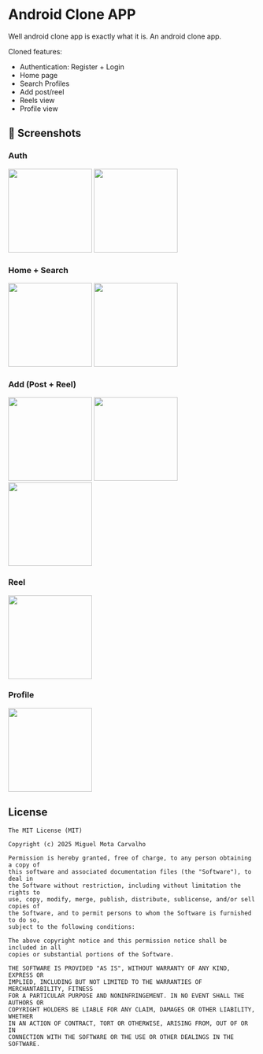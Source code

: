 # Android Clone APP
Well android clone app is exactly what it is. An android clone app. 

Cloned features:
- Authentication: Register + Login
- Home page
- Search Profiles
- Add post/reel
- Reels view
- Profile view

## :camera_flash: Screenshots
<!-- You can add more screenshots here if you like -->
### Auth
<img src="https://github.com/user-attachments/assets/543d5376-d885-4ead-8a68-2ee7f130b832" width=170/> 
<img src="https://github.com/user-attachments/assets/f3ad8faa-40eb-492f-82f9-73d0a75bf9c5" width=170/> 

### Home + Search
<img src="https://github.com/user-attachments/assets/abdbae00-9bf3-444c-b686-84989fa2e76c" width=170/> 
<img src="https://github.com/user-attachments/assets/d2c24ad8-a180-4204-9fb9-14a1870cd480" width=170/> 

### Add (Post + Reel)
<img src="https://github.com/user-attachments/assets/edb8b5f8-1eb1-46b9-b9fc-93472ea84a16" width=170/> 
<img src="https://github.com/user-attachments/assets/b4d2ea7d-dc73-40cf-8b7e-22232d3d75c3" width=170/> 
<img src="https://github.com/user-attachments/assets/197e00cb-0f46-4336-aeee-6e9b65e51922" width=170/> 

### Reel
<img src="https://github.com/user-attachments/assets/4fa0f59d-d334-4995-b03c-63ea875c5572" width=170/> 

### Profile
<img src="https://github.com/user-attachments/assets/811e6267-b33f-4633-9b0c-2809f1100aa4" width=170/> 

## License
```
The MIT License (MIT)

Copyright (c) 2025 Miguel Mota Carvalho

Permission is hereby granted, free of charge, to any person obtaining a copy of
this software and associated documentation files (the "Software"), to deal in
the Software without restriction, including without limitation the rights to
use, copy, modify, merge, publish, distribute, sublicense, and/or sell copies of
the Software, and to permit persons to whom the Software is furnished to do so,
subject to the following conditions:

The above copyright notice and this permission notice shall be included in all
copies or substantial portions of the Software.

THE SOFTWARE IS PROVIDED "AS IS", WITHOUT WARRANTY OF ANY KIND, EXPRESS OR
IMPLIED, INCLUDING BUT NOT LIMITED TO THE WARRANTIES OF MERCHANTABILITY, FITNESS
FOR A PARTICULAR PURPOSE AND NONINFRINGEMENT. IN NO EVENT SHALL THE AUTHORS OR
COPYRIGHT HOLDERS BE LIABLE FOR ANY CLAIM, DAMAGES OR OTHER LIABILITY, WHETHER
IN AN ACTION OF CONTRACT, TORT OR OTHERWISE, ARISING FROM, OUT OF OR IN
CONNECTION WITH THE SOFTWARE OR THE USE OR OTHER DEALINGS IN THE SOFTWARE.
```
